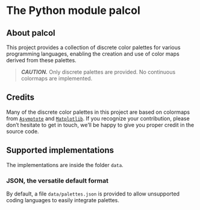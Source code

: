 <!----------------------------------------------------------------
  -- File created by the ''multimd'' project, version 1.0.0.    --
  --                                                            --
  -- ''multimd'', soon to be available on PyPI, is developed at --
  -- https://github.com/bc-tools/for-dev/tree/main/multimd      --
  ---------------------------------------------------------------->


The Python module palcol
========================

About palcol
------------

This project provides a collection of discrete color palettes for various programming languages,
enabling the creation and use of color maps derived from these palettes.

> ***CAUTION.*** Only discrete palettes are provided. No continuous colormaps are implemented.

Credits
-------

Many of the discrete color palettes in this project are based on colormaps from [`Asymptote`](https://asymptote.sourceforge.io/) and [`Matplotlib`](https://matplotlib.org/).
If you recognize your contribution, please don’t hesitate to get in touch, we’ll be happy to give you proper credit in the source code.

Supported implementations
-------------------------

The implementations are inside the folder `data`.

### JSON, the versatile default format

By default, a file `data/palettes.json` is provided to allow unsupported coding languages to easily integrate palettes.
